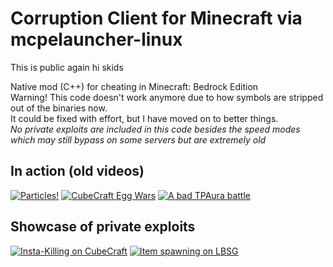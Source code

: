 # Corruption Client for Minecraft via mcpelauncher-linux
This is public again hi skids

Native mod (C++) for cheating in Minecraft: Bedrock Edition\
Warning! This code doesn't work anymore due to how symbols are stripped out of the binaries now.\
It could be fixed with effort, but I have moved on to better things.\
*No private exploits are included in this code besides the speed modes which may still bypass on some servers but are extremely old*
## In action (old videos)
[![Particles!](https://res.cloudinary.com/marcomontalbano/image/upload/v1656013204/video_to_markdown/images/youtube--xIf78Vyx0l4-c05b58ac6eb4c4700831b2b3070cd403.jpg)](https://youtu.be/xIf78Vyx0l4 "Particles!")
[![CubeCraft Egg Wars](https://res.cloudinary.com/marcomontalbano/image/upload/v1656013079/video_to_markdown/images/youtube--cy4nrQo38E0-c05b58ac6eb4c4700831b2b3070cd403.jpg)](https://youtu.be/cy4nrQo38E0 "CubeCraft Egg Wars")
[![A bad TPAura battle](https://res.cloudinary.com/marcomontalbano/image/upload/v1656012949/video_to_markdown/images/youtube--dlmHpVtFnaM-c05b58ac6eb4c4700831b2b3070cd403.jpg)](https://youtu.be/dlmHpVtFnaM "A bad TPAura battle")
## Showcase of private exploits
[![Insta-Killing on CubeCraft](https://res.cloudinary.com/marcomontalbano/image/upload/v1656012870/video_to_markdown/images/youtube--lC17i9n1nqc-c05b58ac6eb4c4700831b2b3070cd403.jpg)](https://youtu.be/lC17i9n1nqc "Insta-Killing on CubeCraft")
[![Item spawning on LBSG](https://res.cloudinary.com/marcomontalbano/image/upload/v1656012975/video_to_markdown/images/youtube--y2xxBw6UH8s-c05b58ac6eb4c4700831b2b3070cd403.jpg)](https://youtu.be/y2xxBw6UH8s "Item spawning on LBSG")
